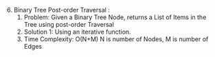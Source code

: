 6. Binary Tree Post-order Traversal :
    1. Problem: Given a Binary Tree Node,  returns a List of Items in the Tree using post-order Traversal
    2. Solution 1: Using an iterative function.
    3. Time Complexity: O(N+M) N is number of Nodes, M is number of Edges

